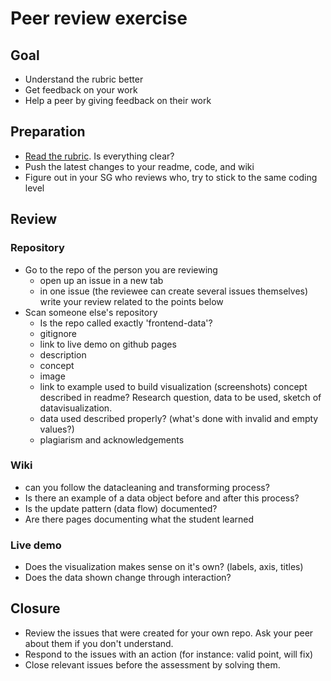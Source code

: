 # Peer review exercise

## Goal
- Understand the rubric better
- Get feedback on your work
- Help a peer by giving feedback on their work

## Preparation
- [Read the rubric](https://github.com/cmda-tt/course-20-21/blob/master/pages/frontend-data/assessment.md#rubric). Is everything clear?
- Push the latest changes to your readme, code, and wiki
- Figure out in your SG who reviews who, try to stick to the same coding level

## Review

### Repository
- Go to the repo of the person you are reviewing 
    + open up an issue in a new tab
    + in one issue (the reviewee can create several issues themselves) write your review related to the points below
- Scan someone else's repository
    + Is the repo called exactly 'frontend-data'?
    + gitignore
    + link to live demo on github pages
    + description
    + concept
    + image
    + link to example used to build visualization (screenshots) concept described in readme? Research question, data to be used, sketch of datavisualization.
    + data used described properly? (what's done with invalid and empty values?)
    + plagiarism and acknowledgements

### Wiki
- can you follow the datacleaning and transforming process?
- Is there an example of a data object before and after this process?
- Is the update pattern (data flow) documented?
- Are there pages documenting what the student learned

### Live demo
- Does the visualization makes sense on it's own? (labels, axis, titles)
- Does the data shown change through interaction?

## Closure
- Review the issues that were created for your own repo. Ask your peer about them if you don't understand.
- Respond to the issues with an action (for instance: valid point, will fix)
- Close relevant issues before the assessment by solving them.
